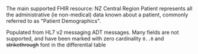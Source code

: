 The main supported FHIR resource:  NZ Central Region Patient represents all the administrative (ie non-medical) data known about a patient,
commonly referred to as "Patient Demographics".

Populated from HL7 v2 messaging ADT messages. Many fields are not supported, and have been marked with zero cardinality `0..0` and ~~strikethrough~~ font in the differential table
